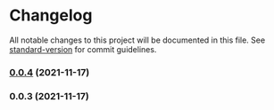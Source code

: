 # Changelog

All notable changes to this project will be documented in this file. See [standard-version](https://github.com/conventional-changelog/standard-version) for commit guidelines.

### [0.0.4](https://github.com/matthieunoel/ProjectHP/compare/v0.0.3...v0.0.4) (2021-11-17)

### 0.0.3 (2021-11-17)
